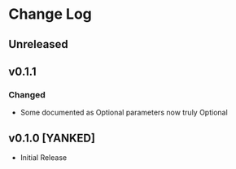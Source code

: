 # Change Log
## Unreleased

## v0.1.1
### Changed

* Some documented as Optional parameters now truly Optional

## v0.1.0 [YANKED]

* Initial Release
